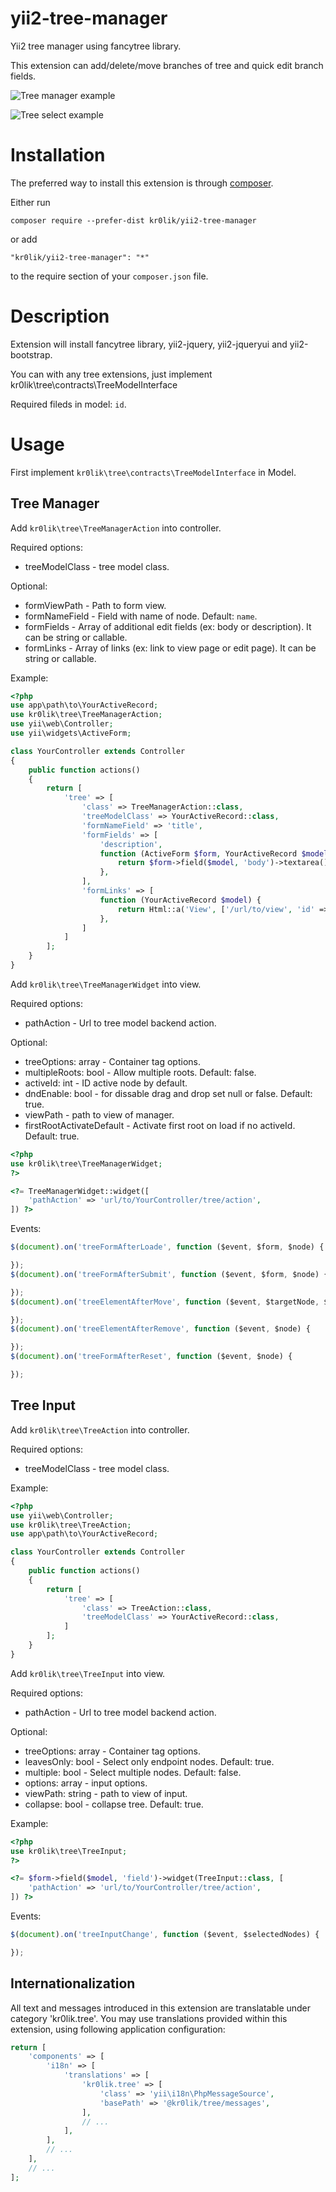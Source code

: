 # yii2-tree-manager
Yii2 tree manager using fancytree library.

This extension can add/delete/move branches of tree and quick edit branch fields.

![Tree manager example](https://github.com/kr0lik/yii2-tree-manager/blob/master/img/manager.png)

![Tree select example](https://github.com/kr0lik/yii2-tree-manager/blob/master/img/select.png)

# Installation

The preferred way to install this extension is through [composer](http://getcomposer.org/download/).

Either run

```
composer require --prefer-dist kr0lik/yii2-tree-manager
```

or add

```
"kr0lik/yii2-tree-manager": "*"
```

to the require section of your `composer.json` file.

# Description

Extension will install fancytree library, yii2-jquery, yii2-jqueryui and yii2-bootstrap.

You can with any tree extensions, just implement kr0lik\tree\contracts\TreeModelInterface

Required fileds in model: `id`.

# Usage

First implement `kr0lik\tree\contracts\TreeModelInterface` in Model.


Tree Manager
-------------
Add `kr0lik\tree\TreeManagerAction` into controller.

Required options:
* treeModelClass - tree model class.

Optional:
* formViewPath - Path to form view.
* formNameField - Field with name of node. Default: `name`.
* formFields - Array of additional edit fields (ex: body or description). It can be string or callable.
* formLinks - Array of links (ex: link to view page or edit page). It can be string or callable.

Example:
```php
<?php
use app\path\to\YourActiveRecord;
use kr0lik\tree\TreeManagerAction;
use yii\web\Controller;
use yii\widgets\ActiveForm;

class YourController extends Controller
{
    public function actions()
    {
        return [
            'tree' => [
                'class' => TreeManagerAction::class,
                'treeModelClass' => YourActiveRecord::class,
                'formNameField' => 'title',
                'formFields' => [
                    'description',
                    function (ActiveForm $form, YourActiveRecord $model) {
                        return $form->field($model, 'body')->textarea();
                    },
                ],
                'formLinks' => [
                    function (YourActiveRecord $model) {
                        return Html::a('View', ['/url/to/view', 'id' => $model->id], ['class' => 'btn btn-sm btn-info']);
                    },
                ]
            ]
        ];
    }
}
```

Add `kr0lik\tree\TreeManagerWidget` into view.

Required options:
* pathAction - Url to tree model backend action.

Optional:
* treeOptions: array - Container tag options.
* multipleRoots: bool - Allow multiple roots. Default: false.
* activeId: int - ID active node by default.
* dndEnable: bool - for dissable drag and drop set null or false. Default: true.
* viewPath - path to view of manager.
* firstRootActivateDefault - Activate first root on load if no activeId. Default: true.

```php
<?php
use kr0lik\tree\TreeManagerWidget;
?>

<?= TreeManagerWidget::widget([
    'pathAction' => 'url/to/YourController/tree/action',
]) ?>
```

Events:
```js
$(document).on('treeFormAfterLoade', function ($event, $form, $node) {

});
$(document).on('treeFormAfterSubmit', function ($event, $form, $node) {

});
$(document).on('treeElementAfterMove', function ($event, $targetNode, $hitNode) {

});
$(document).on('treeElementAfterRemove', function ($event, $node) {

});
$(document).on('treeFormAfterReset', function ($event, $node) {

});
```

Tree Input
-----------
Add `kr0lik\tree\TreeAction` into controller.

Required options:
* treeModelClass - tree model class.

Example: 
```php
<?php
use yii\web\Controller;
use kr0lik\tree\TreeAction;
use app\path\to\YourActiveRecord;

class YourController extends Controller
{
    public function actions()
    {
        return [
            'tree' => [
                'class' => TreeAction::class,
                'treeModelClass' => YourActiveRecord::class,
            ]
        ];
    }
}
```

Add `kr0lik\tree\TreeInput` into view.

Required options:
* pathAction - Url to tree model backend action.

Optional:
* treeOptions: array - Container tag options.
* leavesOnly: bool - Select only endpoint nodes. Default: true.
* multiple: bool - Select multiple nodes. Default: false.
* options: array - input options.
* viewPath: string - path to view of input.
* collapse: bool - collapse tree. Default: true.

Example:
```php
<?php
use kr0lik\tree\TreeInput;
?>

<?= $form->field($model, 'field')->widget(TreeInput::class, [
    'pathAction' => 'url/to/YourController/tree/action',
]) ?>
```

Events:
```js
$(document).on('treeInputChange', function ($event, $selectedNodes) {

});
```

Internationalization
----------------------
All text and messages introduced in this extension are translatable under category 'kr0lik.tree'.
You may use translations provided within this extension, using following application configuration:

```php
return [
    'components' => [
        'i18n' => [
            'translations' => [
                'kr0lik.tree' => [
                    'class' => 'yii\i18n\PhpMessageSource',
                    'basePath' => '@kr0lik/tree/messages',
                ],
                // ...
            ],
        ],
        // ...
    ],
    // ...
];
```

